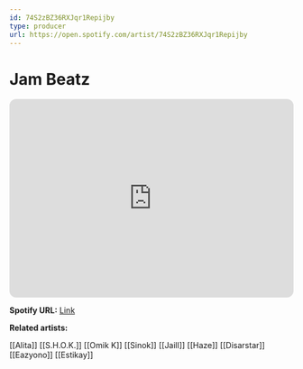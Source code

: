 ```yaml
---
id: 74S2zBZ36RXJqr1Repijby
type: producer
url: https://open.spotify.com/artist/74S2zBZ36RXJqr1Repijby
---
```

# Jam Beatz

<iframe style="border-radius:12px" src="https://open.spotify.com/embed/artist/74S2zBZ36RXJqr1Repijby" width="100%" height="352" frameBorder="0" allowfullscreen="" allow="autoplay; clipboard-write; encrypted-media; fullscreen; picture-in-picture" loading="lazy"></iframe>

**Spotify URL:** [Link](https://open.spotify.com/artist/74S2zBZ36RXJqr1Repijby)

**Related artists:**

[[Alita]]
[[S.H.O.K.]]
[[Omik K]]
[[Sinok]]
[[Jaill]]
[[Haze]]
[[Disarstar]]
[[Eazyono]]
[[Estikay]]
